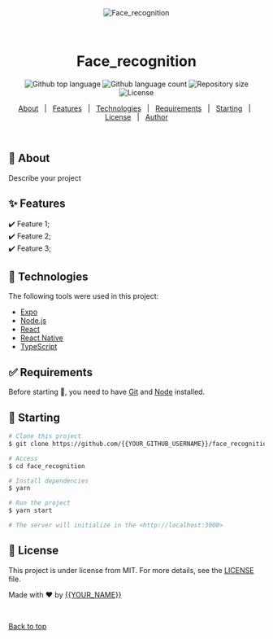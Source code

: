 <div align="center" id="top"> 
  <img src="./.github/app.gif" alt="Face_recognition" />

  &#xa0;

  <!-- <a href="https://face_recognition.netlify.app">Demo</a> -->
</div>

<h1 align="center">Face_recognition</h1>

<p align="center">
  <img alt="Github top language" src="https://img.shields.io/github/languages/top/{{YOUR_GITHUB_USERNAME}}/face_recognition?color=56BEB8">

  <img alt="Github language count" src="https://img.shields.io/github/languages/count/{{YOUR_GITHUB_USERNAME}}/face_recognition?color=56BEB8">

  <img alt="Repository size" src="https://img.shields.io/github/repo-size/{{YOUR_GITHUB_USERNAME}}/face_recognition?color=56BEB8">

  <img alt="License" src="https://img.shields.io/github/license/{{YOUR_GITHUB_USERNAME}}/face_recognition?color=56BEB8">

  <!-- <img alt="Github issues" src="https://img.shields.io/github/issues/{{YOUR_GITHUB_USERNAME}}/face_recognition?color=56BEB8" /> -->

  <!-- <img alt="Github forks" src="https://img.shields.io/github/forks/{{YOUR_GITHUB_USERNAME}}/face_recognition?color=56BEB8" /> -->

  <!-- <img alt="Github stars" src="https://img.shields.io/github/stars/{{YOUR_GITHUB_USERNAME}}/face_recognition?color=56BEB8" /> -->
</p>

<!-- Status -->

<!-- <h4 align="center"> 
	🚧  Face_recognition 🚀 Under construction...  🚧
</h4> 

<hr> -->

<p align="center">
  <a href="#dart-about">About</a> &#xa0; | &#xa0; 
  <a href="#sparkles-features">Features</a> &#xa0; | &#xa0;
  <a href="#rocket-technologies">Technologies</a> &#xa0; | &#xa0;
  <a href="#white_check_mark-requirements">Requirements</a> &#xa0; | &#xa0;
  <a href="#checkered_flag-starting">Starting</a> &#xa0; | &#xa0;
  <a href="#memo-license">License</a> &#xa0; | &#xa0;
  <a href="https://github.com/{{YOUR_GITHUB_USERNAME}}" target="_blank">Author</a>
</p>

<br>

## :dart: About ##

Describe your project

## :sparkles: Features ##

:heavy_check_mark: Feature 1;\
:heavy_check_mark: Feature 2;\
:heavy_check_mark: Feature 3;

## :rocket: Technologies ##

The following tools were used in this project:

- [Expo](https://expo.io/)
- [Node.js](https://nodejs.org/en/)
- [React](https://pt-br.reactjs.org/)
- [React Native](https://reactnative.dev/)
- [TypeScript](https://www.typescriptlang.org/)

## :white_check_mark: Requirements ##

Before starting :checkered_flag:, you need to have [Git](https://git-scm.com) and [Node](https://nodejs.org/en/) installed.

## :checkered_flag: Starting ##

```bash
# Clone this project
$ git clone https://github.com/{{YOUR_GITHUB_USERNAME}}/face_recognition

# Access
$ cd face_recognition

# Install dependencies
$ yarn

# Run the project
$ yarn start

# The server will initialize in the <http://localhost:3000>
```

## :memo: License ##

This project is under license from MIT. For more details, see the [LICENSE](LICENSE.md) file.


Made with :heart: by <a href="https://github.com/{{YOUR_GITHUB_USERNAME}}" target="_blank">{{YOUR_NAME}}</a>

&#xa0;

<a href="#top">Back to top</a>
